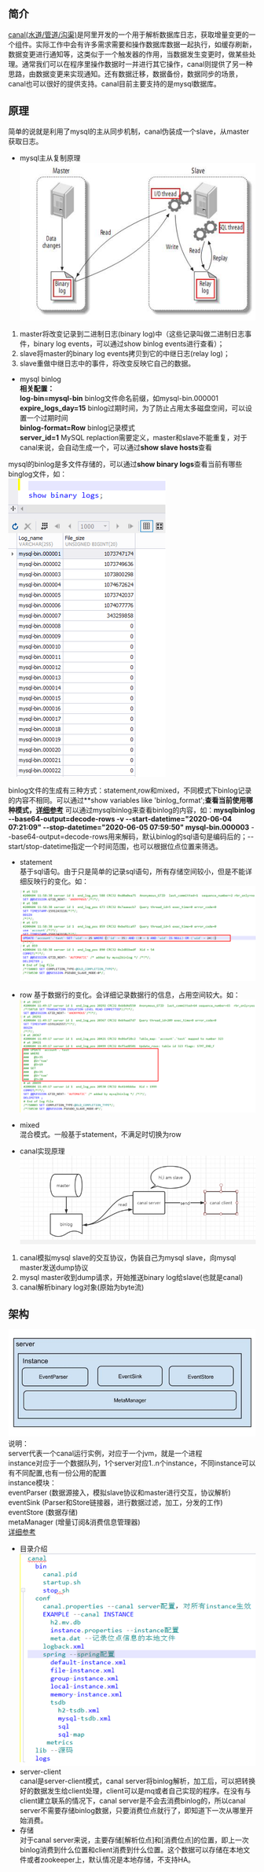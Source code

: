 ## 简介  
[canal(水道/管道/沟渠)](https://github.com/alibaba/canal)是阿里开发的一个用于解析数据库日志，获取增量变更的一个组件。实际工作中会有许多需求需要和操作数据库数据一起执行，如缓存刷新，数据变更进行通知等，这类似于一个触发器的作用，当数据发生变更时，做某些处理。通常我们可以在程序里操作数据时一并进行其它操作，canal则提供了另一种思路，由数据变更来实现通知。还有数据迁移，数据备份，数据同步的场景，canal也可以很好的提供支持。canal目前主要支持的是mysql数据库。  

## 原理  
简单的说就是利用了mysql的主从同步机制，canal伪装成一个slave，从master获取日志。  
- mysql主从复制原理  
![image](https://github.com/jmilktea/jmilktea/blob/master/%E4%B8%AD%E9%97%B4%E4%BB%B6/canal/images/mysql-master-slave.png)  
1. master将改变记录到二进制日志(binary log)中（这些记录叫做二进制日志事件，binary log events，可以通过show binlog events进行查看）；
2. slave将master的binary log events拷贝到它的中继日志(relay log)；
3. slave重做中继日志中的事件，将改变反映它自己的数据。

- mysql binlog  
**相关配置：**    
**log-bin=mysql-bin** binlog文件命名前缀，如mysql-bin.000001  
**expire_logs_day=15** binlog过期时间，为了防止占用太多磁盘空间，可以设置一个过期时间  
**binlog-format=Row** binlog记录模式  
**server_id=1** MySQL replaction需要定义，master和slave不能重复，对于canal来说，会自动生成一个，可以通过**show slave hosts**查看

mysql的binlog是多文件存储的，可以通过**show binary logs**查看当前有哪些binglog文件，如：  
![iamge](https://github.com/jmilktea/jmilktea/blob/master/%E4%B8%AD%E9%97%B4%E4%BB%B6/canal/images/show-binlog.png)    

binlog文件的生成有三种方式：statement,row和mixed，不同模式下binlog记录的内容不相同。可以通过**show variables like 'binlog_format';**查看当前使用哪种模式，[详细参考](https://dev.mysql.com/doc/refman/5.7/en/binary-log.html)**
可以通过mysqlbinlog来查看binlog的内容，如：**mysqlbinlog --base64-output=decode-rows -v --start-datetime="2020-06-04 07:21:09" --stop-datetime="2020-06-05 07:59:50" mysql-bin.000003** --base64-output=decode-rows用来解码，默认binlog的sql语句是编码后的；--start/stop-datetime指定一个时间范围，也可以根据位点位置来筛选。  
- statement  
基于sql语句。由于只是简单的记录sql语句，所有存储空间较小，但是不能详细反映行的变化。如：  
![image](https://github.com/jmilktea/jmilktea/blob/master/%E4%B8%AD%E9%97%B4%E4%BB%B6/canal/images/binlog-statement.png)  
- row
基于数据行的变化。会详细记录数据行的信息，占用空间较大。如：  
![image](https://github.com/jmilktea/jmilktea/blob/master/%E4%B8%AD%E9%97%B4%E4%BB%B6/canal/images/biinlog-row.png)  
- mixed  
混合模式。一般基于statement，不满足时切换为row

- canal实现原理  
![image](https://github.com/jmilktea/jmilktea/blob/master/%E4%B8%AD%E9%97%B4%E4%BB%B6/canal/images/canal-slave-2.png)  
1. canal模拟mysql slave的交互协议，伪装自己为mysql slave，向mysql master发送dump协议
2. mysql master收到dump请求，开始推送binary log给slave(也就是canal)
3. canal解析binary log对象(原始为byte流)

## 架构
![image](https://github.com/jmilktea/jmilktea/blob/master/%E4%B8%AD%E9%97%B4%E4%BB%B6/canal/images/canal-frame.png)  
说明：  
server代表一个canal运行实例，对应于一个jvm，就是一个进程  
instance对应于一个数据队列，1个server对应1..n个instance，不同instance可以有不同配置,也有一份公用的配置    
instance模块：  
eventParser (数据源接入，模拟slave协议和master进行交互，协议解析)  
eventSink (Parser和Store链接器，进行数据过滤，加工，分发的工作)  
eventStore (数据存储)  
metaManager (增量订阅&消费信息管理器)    
[详细参考](https://github.com/alibaba/canal/wiki/%E7%AE%80%E4%BB%8B)   
- 目录介绍  
![image](https://github.com/jmilktea/jmilktea/blob/master/%E4%B8%AD%E9%97%B4%E4%BB%B6/canal/images/canal-floder.png)   
- server-client  
canal是server-client模式，canal server将binlog解析，加工后，可以把转换好的数据发生给client处理，client可以是mq或者自己实现的程序。在没有与client建立联系的情况下，canal server是不会去消费binlog的，所以canal server不需要存储binlog数据，只要消费位点就行了，即知道下一次从哪里开始消费。    
- 存储  
对于canal server来说，主要存储[解析位点]和[消费位点]的位置，即上一次binlog消费到什么位置和client消费到什么位置。这个数据可以存储在本地文件或者zookeeper上，默认情况是本地存储，不支持HA。
